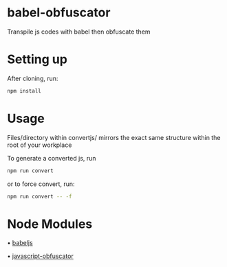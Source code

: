 # babel-obfuscator
Transpile js codes with babel then obfuscate them


# Setting up
After cloning, run:
```sh
npm install
```

# Usage
Files/directory within convertjs/ mirrors the exact same structure within the root of your workplace

To generate a converted js, run
```sh
npm run convert
```

or to force convert, run:
```sh
npm run convert -- -f
```

# Node Modules
• [babeljs](https://babeljs.io/)

• [javascript-obfuscator](https://obfuscator.io/)
